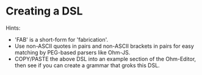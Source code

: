 
# Creating a DSL

Hints: 
- 'FAB' is a short-form for 'fabrication'.  
- Use non-ASCII quotes in pairs and non-ASCII brackets in pairs for easy matching by PEG-based parsers like Ohm-JS.
- COPY/PASTE the above DSL into an example section of the Ohm-Editor, then see if you can create a grammar that groks this DSL.
